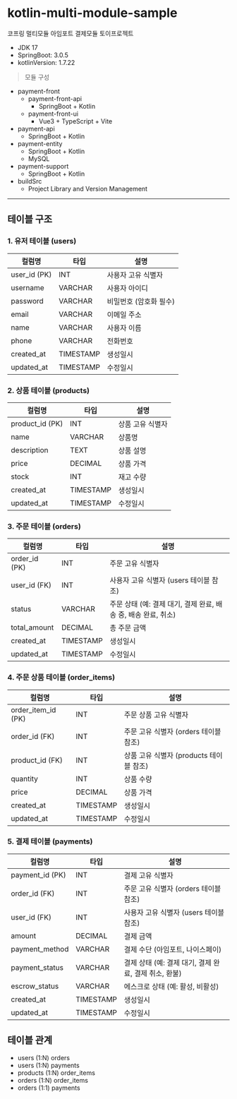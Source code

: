 # kotlin-multi-module-sample
코프링 멀티모듈
아임포트 결제모듈 토이프로젝트

- JDK 17
- SpringBoot: 3.0.5
- kotlinVersion: 1.7.22

> 모듈 구성

- payment-front
  - payment-front-api
    - SpringBoot + Kotlin
  - payment-front-ui
    - Vue3 + TypeScript + Vite
- payment-api
  - SpringBoot + Kotlin
- payment-entity
  - SpringBoot + Kotlin
  - MySQL
- payment-support
  - SpringBoot + Kotlin
- buildSrc
  - Project Library and Version Management

---

## 테이블 구조

### 1. 유저 테이블 (users)

| 컬럼명       | 타입        | 설명                     |
|--------------|-------------|--------------------------|
| user_id (PK) | INT         | 사용자 고유 식별자          |
| username     | VARCHAR     | 사용자 아이디              |
| password     | VARCHAR     | 비밀번호 (암호화 필수)      |
| email        | VARCHAR     | 이메일 주소               |
| name         | VARCHAR     | 사용자 이름               |
| phone        | VARCHAR     | 전화번호                  |
| created_at   | TIMESTAMP   | 생성일시                  |
| updated_at   | TIMESTAMP   | 수정일시                  |

### 2. 상품 테이블 (products)

| 컬럼명          | 타입        | 설명               |
|-----------------|-------------|--------------------|
| product_id (PK) | INT         | 상품 고유 식별자      |
| name            | VARCHAR     | 상품명             |
| description     | TEXT        | 상품 설명           |
| price           | DECIMAL     | 상품 가격           |
| stock           | INT         | 재고 수량           |
| created_at      | TIMESTAMP   | 생성일시            |
| updated_at      | TIMESTAMP   | 수정일시            |

### 3. 주문 테이블 (orders)

| 컬럼명        | 타입        | 설명                     |
|---------------|-------------|--------------------------|
| order_id (PK) | INT         | 주문 고유 식별자          |
| user_id (FK)  | INT         | 사용자 고유 식별자 (users 테이블 참조) |
| status        | VARCHAR     | 주문 상태 (예: 결제 대기, 결제 완료, 배송 중, 배송 완료, 취소) |
| total_amount  | DECIMAL     | 총 주문 금액             |
| created_at    | TIMESTAMP   | 생성일시                  |
| updated_at    | TIMESTAMP   | 수정일시                  |

### 4. 주문 상품 테이블 (order_items)

| 컬럼명                | 타입        | 설명                     |
|--------------------|-----------|--------------------------|
| order_item_id (PK) | INT       | 주문 상품 고유 식별자 |
| order_id (FK)      | INT       | 주문 고유 식별자 (orders 테이블 참조) |
| product_id (FK)    | INT       | 상품 고유 식별자 (products 테이블 참조) |
| quantity           | INT       | 상품 수량                            |
| price              | DECIMAL   | 상품 가격                            |
| created_at         | TIMESTAMP | 생성일시                             |
| updated_at         | TIMESTAMP | 수정일시                             |

### 5. 결제 테이블 (payments)

| 컬럼명           | 타입        | 설명                                      |
|------------------|-------------|-------------------------------------------|
| payment_id (PK)  | INT         | 결제 고유 식별자                           |
| order_id (FK)    | INT         | 주문 고유 식별자 (orders 테이블 참조)      |
| user_id (FK)     | INT         | 사용자 고유 식별자 (users 테이블 참조)     |
| amount           | DECIMAL     | 결제 금액                                 |
| payment_method   | VARCHAR     | 결제 수단 (아임포트, 나이스페이)          |
| payment_status   | VARCHAR     | 결제 상태 (예: 결제 대기, 결제 완료, 결제 취소, 환불) |
| escrow_status    | VARCHAR     | 에스크로 상태 (예: 활성, 비활성)          |
| created_at       | TIMESTAMP   | 생성일시                                  |
| updated_at       | TIMESTAMP   | 수정일시                                  |

## 테이블 관계

- users (1:N) orders
- users (1:N) payments
- products (1:N) order_items
- orders (1:N) order_items
- orders (1:1) payments